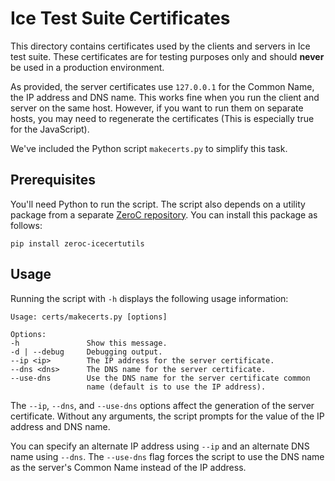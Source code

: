# Ice Test Suite Certificates

This directory contains certificates used by the clients and servers in Ice test
suite. These certificates are for testing purposes only and should **never** be
used in a production environment.

As provided, the server certificates use `127.0.0.1` for the Common Name,  the
IP address and DNS name. This works fine when you run the client and server on
the same host. However, if you want to run them on separate hosts, you may need
to regenerate the certificates (This is especially true for the JavaScript).

We've included the Python script `makecerts.py` to simplify this task.

## Prerequisites

You'll need Python to run the script. The script also depends on a utility
package from a separate [ZeroC repository][1]. You can install this package as
follows:

    pip install zeroc-icecertutils

## Usage

Running the script with `-h` displays the following usage information:

```
Usage: certs/makecerts.py [options]

Options:
-h               Show this message.
-d | --debug     Debugging output.
--ip <ip>        The IP address for the server certificate.
--dns <dns>      The DNS name for the server certificate.
--use-dns        Use the DNS name for the server certificate common
                 name (default is to use the IP address).
```

The `--ip`, `--dns`, and `--use-dns` options affect the generation of the server
certificate. Without any arguments, the script prompts for the value of the IP
address and DNS name.

You can specify an alternate IP address using `--ip` and an alternate DNS name
using `--dns`. The `--use-dns` flag forces the script to use the DNS name as
the server's Common Name instead of the IP address.

[1]: https://github.com/zeroc-ice/icecertutils

